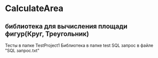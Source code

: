 # CalculateArea
## библиотека для вычисления площади фигур(Круг, Треугольник)
Тесты в папке TestProject1
Библиотека в папке test
SQL запрос в файле "SQL запрос.txt"
